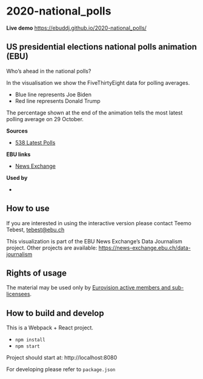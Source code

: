 # 2020-national_polls

**Live demo** https://ebuddj.github.io/2020-national_polls/

## US presidential elections national polls animation (EBU)

Who’s ahead in the national polls?

In the visualisation we show the FiveThirtyEight data for polling averages.

* Blue line represents Joe Biden
* Red line represents Donald Trump

The percentage shown at the end of the animation tells the most latest polling average on 29 October.

**Sources**
* [538 Latest Polls](https://projects.fivethirtyeight.com/polls/president-general/national/)

**EBU links**
* [News Exchange](https://news-exchange.ebu.ch/item_detail/54f6a05b67a21521f4321bc2c4e1f792/2020_21049033)

**Used by**
* []()

## How to use

If you are interested in using the interactive version please contact Teemo Tebest, tebest@ebu.ch

This visualization is part of the EBU News Exchange’s Data Journalism project. Other projects are available: https://news-exchange.ebu.ch/data-journalism

## Rights of usage

The material may be used only by [Eurovision active members and sub-licensees](https://www.ebu.ch/eurovision-news/members-and-sublicensees).

## How to build and develop

This is a Webpack + React project.

* `npm install`
* `npm start`

Project should start at: http://localhost:8080

For developing please refer to `package.json`